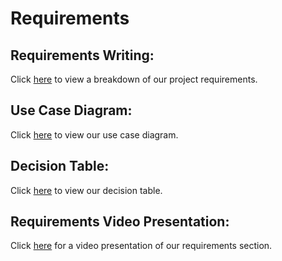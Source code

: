 # Requirements

## Requirements Writing:

Click [here]() to view a breakdown of our project requirements.

## Use Case Diagram:

Click [here]() to view our use case diagram.

## Decision Table:

Click [here]() to view our decision table.

## Requirements Video Presentation:

Click [here]() for a video presentation of our requirements section.
